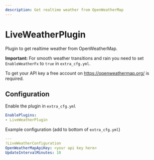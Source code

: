 ```yaml
---
description: Get realtime weather from OpenWeatherMap
---
```


# LiveWeatherPlugin
Plugin to get realtime weather from OpenWeatherMap.

**Important:** For smooth weather transitions and rain you need to set `EnableWeatherFx` to `true` in `extra_cfg.yml`.

To get your API key a free account on https://openweathermap.org/ is required.
## Configuration
Enable the plugin in `extra_cfg.yml`
```yaml
EnablePlugins:
- LiveWeatherPlugin
```
Example configuration (add to bottom of `extra_cfg.yml`)
```yaml
---
!LiveWeatherConfiguration
OpenWeatherMapApiKey: <your api key here>
UpdateIntervalMinutes: 10
```